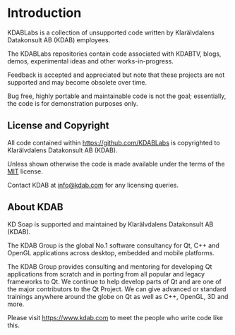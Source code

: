 # Introduction

KDABLabs is a collection of unsupported code written by
Klarälvdalens Datakonsult AB (KDAB) employees.

The KDABLabs repositories contain code associated with KDABTV,
blogs, demos, experimental ideas and other works-in-progress.

Feedback is accepted and appreciated but note that these
projects are not supported and may become obsolete over time.

Bug free, highly portable and maintainable code is not the goal;
essentially, the code is for demonstration purposes only.

## License and Copyright

All code contained within <https://github.com/KDABLabs>
is copyrighted to Klarälvdalens Datakonsult AB (KDAB).

Unless shown otherwise the code is made available under
the terms of the [MIT](https://spdx.org/licenses/MIT.html) license.

Contact KDAB at <info@kdab.com> for any licensing queries.

## About KDAB

KD Soap is supported and maintained by Klarälvdalens Datakonsult AB (KDAB).

The KDAB Group is the global No.1 software consultancy for Qt, C++ and
OpenGL applications across desktop, embedded and mobile platforms.

The KDAB Group provides consulting and mentoring for developing Qt applications
from scratch and in porting from all popular and legacy frameworks to Qt.
We continue to help develop parts of Qt and are one of the major contributors
to the Qt Project. We can give advanced or standard trainings anywhere
around the globe on Qt as well as C++, OpenGL, 3D and more.

Please visit <https://www.kdab.com> to meet the people who write code like this.
